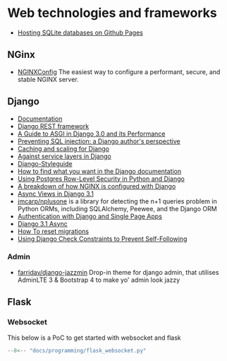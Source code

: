# Web technologies and frameworks

 - [Hosting SQLite databases on Github Pages](https://phiresky.github.io/blog/2021/hosting-sqlite-databases-on-github-pages/)

## NGinx

 - [NGINXConfig](https://www.digitalocean.com/community/tools/nginx) The easiest way to configure a performant, secure, and stable NGINX server.

## Django

 - [Documentation](https://docs.djangoproject.com/)
 - [Django REST framework](https://www.django-rest-framework.org)
 - [A Guide to ASGI in Django 3.0 and its Performance](https://arunrocks.com/a-guide-to-asgi-in-django-30-and-its-performance/)
 - [Preventing SQL injection: a Django author's perspective](https://blog.r2c.dev/2020/preventing-sql-injection-a-django-authors-perspective/)
 - [Caching and scaling for Django](https://eralpbayraktar.com/blog/django/2020/caching-with-django)
 - [Against service layers in Django](https://www.b-list.org/weblog/2020/mar/16/no-service/)
 - [Django-Styleguide](https://github.com/HackSoftware/Django-Styleguide)
 - [How to find what you want in the Django documentation](https://mattsegal.dev/how-to-read-django-docs.html)
 - [Using Postgres Row-Level Security in Python and Django](https://pganalyze.com/blog/postgres-row-level-security-django-python)
 - [A breakdown of how NGINX is configured with Django](https://mattsegal.dev/nginx-django-reverse-proxy-config.html)
 - [Async Views in Django 3.1](https://testdriven.io/blog/django-async-views/)
 - [jmcarp/nplusone](https://github.com/jmcarp/nplusone) is a library for detecting the n+1 queries problem in Python ORMs, including SQLAlchemy, Peewee, and the Django ORM
 - [Authentication with Django and Single Page Apps](https://mikesukmanowsky.com/authentication-with-django-and-spas/)
 - [Django 3.1 Async](https://wersdoerfer.de/blogs/ephes_blog/django-31-async/)
 - [How To reset migrations](https://simpleisbetterthancomplex.com/tutorial/2016/07/26/how-to-reset-migrations.html)
 - [Using Django Check Constraints to Prevent Self-Following](https://adamj.eu/tech/2021/02/26/django-check-constraints-prevent-self-following/)

### Admin

 - [farridav/django-jazzmin](https://github.com/farridav/django-jazzmin) Drop-in theme for django admin, that utilises AdminLTE 3 & Bootstrap 4 to make yo' admin look jazzy

## Flask


### Websocket

This below is a PoC to get started with websocket and flask

```python
--8<-- "docs/programming/flask_websocket.py"
```
